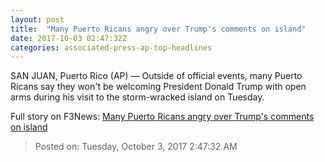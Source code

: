 ```yaml
---
layout: post
title:  "Many Puerto Ricans angry over Trump's comments on island"
date: 2017-10-03 02:47:32Z
categories: associated-press-ap-top-headlines
---
```


SAN JUAN, Puerto Rico (AP) — Outside of official events, many Puerto Ricans say they won't be welcoming President Donald Trump with open arms during his visit to the storm-wracked island on Tuesday.


Full story on F3News: [Many Puerto Ricans angry over Trump's comments on island](http://www.f3nws.com/n/2ajzrC)

> Posted on: Tuesday, October 3, 2017 2:47:32 AM
